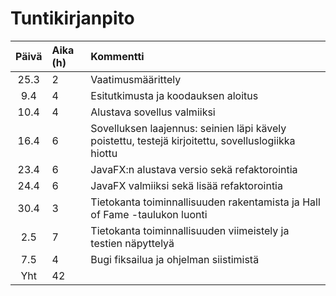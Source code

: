 # Tuntikirjanpito

| Päivä | Aika (h) | Kommentti  |
| :----:|:-----| :-----|
| 25.3 | 2    | Vaatimusmäärittely |
| 9.4  | 4    | Esitutkimusta ja koodauksen aloitus |
| 10.4 | 4    | Alustava sovellus valmiiksi |
| 16.4 | 6    | Sovelluksen laajennus: seinien läpi kävely poistettu, testejä kirjoitettu, sovelluslogiikka hiottu |
| 23.4 | 6    | JavaFX:n alustava versio sekä refaktorointia |
| 24.4 | 6    | JavaFX valmiiksi sekä lisää refaktorointia |
| 30.4 | 3    | Tietokanta toiminnallisuuden rakentamista ja Hall of Fame -taulukon luonti |
| 2.5  | 7    | Tietokanta toiminnallisuuden viimeistely ja testien näpyttelyä |
| 7.5  | 4    | Bugi fiksailua ja ohjelman siistimistä |
| Yht | 42    |  |
